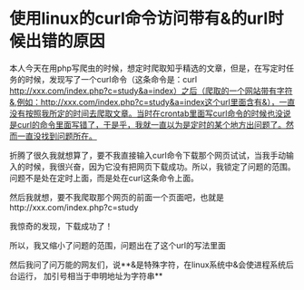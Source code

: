 # 使用linux的curl命令访问带有&的url时候出错的原因

本人今天在用php写爬虫的时候，想定时爬取知乎精选的文章，但是，在写定时任务的时候，发现写了一个curl命令（这条命令是：curl  http://xxx.com/index.php?c=study&a=index）之后（爬取的一个网站带有字符&,例如：http://xxx.com/index.php?c=study&a=index这个url里面含有&），一直没有按照我所定的时间去爬取文章。当时在crontab里面写curl命令的时候也没说是curl的命令里面写错了，于是乎，我就一直以为是定时的某个地方出问题了。然而一直没找到问题所在。

折腾了很久我就想算了，要不我直接输入curl命令下载那个网页试试，当我手动输入的时候，我很兴奋，因为它没有把网页下载成功。所以，我锁定了问题的范围。问题不是处在定时上面，而是处在curl这条命令上面。

然后我就想，要不我爬取那个网页的前面一个页面吧，也就是http://xxx.com/index.php?c=study

我惊奇的发现，下载成功了！

所以，我又缩小了问题的范围，问题出在了这个url的写法里面

然后我问了问万能的网友们，说**&是特殊字符，在linux系统中&会使进程系统后台运行， 加引号相当于申明地址为字符串**

